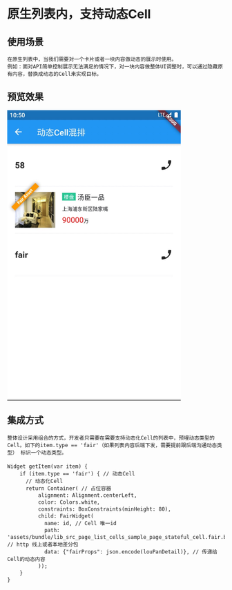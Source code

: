 # 原生列表内，支持动态Cell

## 使用场景
    在原生列表中，当我们需要对一个卡片或者一块内容做动态的展示时使用。
    例如：面对API简单控制展示无法满足的情况下，对一块内容做整体UI调整时，可以通过隐藏原有内容，替换成动态的Cell来实现目标。

## 预览效果
<img src="./assets/smaple_list_dynamic_cell.jpg" width = "402" height = "673" alt="listCell" align=center />

## 集成方式

    整体设计采用组合的方式，开发者只需要在需要支持动态化Cell的列表中，预埋动态类型的Cell。如下的item.type == 'fair'（如果列表内容后端下发，需要提前跟后端沟通动态类型） 标识一个动态类型。

    Widget getItem(var item) {
        if (item.type == 'fair') { // 动态Cell
          // 动态化Cell
          return Container( // 占位容器
              alignment: Alignment.centerLeft,
              color: Colors.white,
              constraints: BoxConstraints(minHeight: 80),
              child: FairWidget(
                name: id, // Cell 唯一id
                path: 'assets/bundle/lib_src_page_list_cells_sample_page_stateful_cell.fair.bin', // http 线上或者本地差分包
                data: {"fairProps": json.encode(louPanDetail)}, // 传递给Cell的动态内容
              ));
        }
    }

